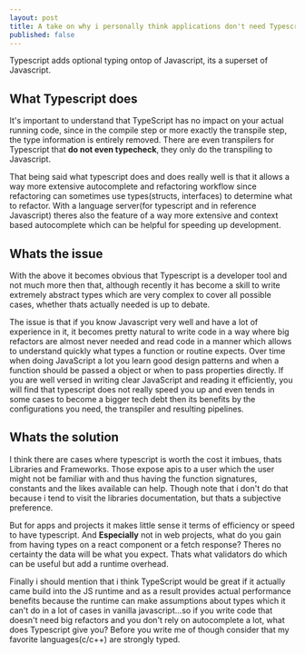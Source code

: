 ```yaml
---
layout: post
title: A take on why i personally think applications don't need Typescript.
published: false
---
```

Typescript adds optional typing ontop of Javascript, its a superset of Javascript.

## What Typescript does
It's important to understand that TypeScript has no impact on your actual running code, since in the compile step or more exactly the transpile step, the type information is entirely removed. There are even transpilers for Typescript that **do not even typecheck**, they only do the transpiling to Javascript.

That being said what typescript does and does really well is that it allows a way more extensive autocomplete and refactoring workflow since refactoring can sometimes use types(structs, interfaces) to determine what to refactor. With a language server(for typescript and in reference Javascript) theres also the feature of a way more extensive and context based autocomplete which can be helpful for speeding up development.

## Whats the issue
With the above it becomes obvious that Typescript is a developer tool and not much more then that, although recently it has become a skill to write extremely abstract types which are very complex to cover all possible cases, whether thats actually needed is up to debate.

The issue is that if you know Javascript very well and have a lot of experience in it, it becomes pretty natural to write code in a way where big refactors are almost never needed and read code in a manner which allows to understand quickly what types a function or routine expects.
Over time when doing JavaScript a lot you learn good design patterns and when a function should be passed a object or when to pass properties directly.
If you are well versed in writing clear JavaScript and reading it efficiently, you will find that typescript does not really speed you up and even tends in some cases to become a bigger tech debt then its benefits by the configurations you need, the transpiler and resulting pipelines.


## Whats the solution
I think there are cases where typescript is worth the cost it imbues, thats Libraries and Frameworks. Those expose apis to a user which the user might not be familiar with and thus having the function signatures, constants and the likes available can help.
Though note that i don't do that because i tend to visit the libraries documentation, but thats a subjective preference.

But for apps and projects it makes little sense it terms of efficiency or speed to have typescript. And **Especially** not in web projects, what do you gain from having types on a react component or a fetch response? Theres no certainty the data will be what you expect. Thats what validators do which can be useful but add a runtime overhead.

Finally i should mention that i think TypeScript would be great if it actually came build into the JS runtime and as a result provides actual performance benefits because the runtime can make assumptions about types which it can't do in a lot of cases in vanilla javascript...so if you write code that doesn't need big refactors and you don't rely on autocomplete a lot, what does Typescript give you?
Before you write me of though consider that my favorite languages(c/c++) are strongly typed.